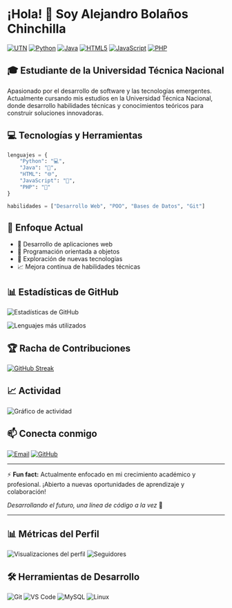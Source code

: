 # ¡Hola! 👋 Soy Alejandro Bolaños Chinchilla

[![UTN](https://img.shields.io/badge/Estudiante-UTN-blue?style=flat-square)](https://www.utn.ac.cr)
[![Python](https://img.shields.io/badge/Python-3776AB?style=flat-square&logo=python&logoColor=white)](https://www.python.org)
[![Java](https://img.shields.io/badge/Java-ED8B00?style=flat-square&logo=openjdk&logoColor=white)](https://www.java.com)
[![HTML5](https://img.shields.io/badge/HTML5-E34F26?style=flat-square&logo=html5&logoColor=white)](https://developer.mozilla.org/es/docs/Web/HTML)
[![JavaScript](https://img.shields.io/badge/JavaScript-F7DF1E?style=flat-square&logo=javascript&logoColor=black)](https://developer.mozilla.org/es/docs/Web/JavaScript)
[![PHP](https://img.shields.io/badge/PHP-777BB4?style=flat-square&logo=php&logoColor=white)](https://www.php.net)

## 🎓 Estudiante de la Universidad Técnica Nacional

Apasionado por el desarrollo de software y las tecnologías emergentes. Actualmente cursando mis estudios en la Universidad Técnica Nacional, donde desarrollo habilidades técnicas y conocimientos teóricos para construir soluciones innovadoras.

## 💻 Tecnologías y Herramientas

```python
lenguajes = {
    "Python": "💻",
    "Java": "📱", 
    "HTML": "🌐",
    "JavaScript": "🎨",
    "PHP": "🔧"
}

habilidades = ["Desarrollo Web", "POO", "Bases de Datos", "Git"]
```

## 🎯 Enfoque Actual

- 🔭 Desarrollo de aplicaciones web
- 🌱 Programación orientada a objetos
- 🚀 Exploración de nuevas tecnologías
- 📈 Mejora continua de habilidades técnicas

## 📊 Estadísticas de GitHub

![Estadísticas de GitHub](https://github-readme-stats.vercel.app/api?username=AlejandroXV5&show_icons=true&theme=dark&hide_border=true)

![Lenguajes más utilizados](https://github-readme-stats.vercel.app/api/top-langs/?username=AlejandroXV5&layout=compact&theme=dark&hide_border=true)

## 🏆 Racha de Contribuciones

[![GitHub Streak](https://streak-stats.demolab.com/?user=AlejandroXV5&theme=dark&hide_border=true)](https://git.io/streak-stats)

## 📈 Actividad

![Gráfico de actividad](https://github-readme-activity-graph.vercel.app/graph?username=AlejandroXV5&theme=github-dark)

## 📫 Conecta conmigo

[![Email](https://img.shields.io/badge/Email-D14836?style=for-the-badge&logo=gmail&logoColor=white)](mailto:bolale831@gmail.com)
[![GitHub](https://img.shields.io/badge/GitHub-100000?style=for-the-badge&logo=github&logoColor=white)](https://github.com/AlejandroXV5)

---

⚡ **Fun fact:** Actualmente enfocado en mi crecimiento académico y profesional. ¡Abierto a nuevas oportunidades de aprendizaje y colaboración!

*Desarrollando el futuro, una línea de código a la vez* 🚀

---

## 📊 Métricas del Perfil

![Visualizaciones del perfil](https://komarev.com/ghpvc/?username=AlejandroXV5&label=Visualizaciones&color=brightgreen&style=flat-square)
![Seguidores](https://img.shields.io/github/followers/AlejandroXV5?label=Seguidores&style=flat-square&color=blue)

## 🛠️ Herramientas de Desarrollo

![Git](https://img.shields.io/badge/Git-F05032?style=flat-square&logo=git&logoColor=white)
![VS Code](https://img.shields.io/badge/VS_Code-007ACC?style=flat-square&logo=visual-studio-code&logoColor=white)
![MySQL](https://img.shields.io/badge/MySQL-4479A1?style=flat-square&logo=mysql&logoColor=white)
![Linux](https://img.shields.io/badge/Linux-FCC624?style=flat-square&logo=linux&logoColor=black)
